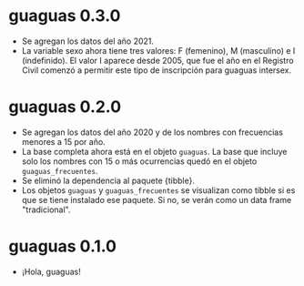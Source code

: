 # guaguas 0.3.0

* Se agregan los datos del año 2021.
* La variable sexo ahora tiene tres valores: F (femenino), M (masculino) e I (indefinido).  El valor I aparece desde 2005, que fue el año en el Registro Civil comenzó a permitir este tipo de inscripción para guaguas intersex.

# guaguas 0.2.0

* Se agregan los datos del año 2020 y de los nombres con frecuencias menores a 15 por año.
* La base completa ahora está en el objeto `guaguas`. La base que incluye solo los nombres con 15 o más ocurrencias quedó en el objeto `guaguas_frecuentes`. 
* Se eliminó la dependencia al paquete {tibble}. 
* Los objetos `guaguas` y `guaguas_frecuentes` se visualizan como tibble si es que se tiene instalado ese paquete. Si no, se verán como un data frame "tradicional". 

# guaguas 0.1.0

* ¡Hola, guaguas!

